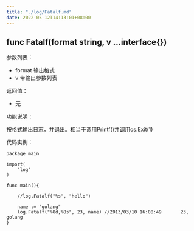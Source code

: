 ```yaml
---
title: "./log/Fatalf.md"
date: 2022-05-12T14:13:01+08:00
---
```

## func Fatalf(format string, v ...interface{})

参数列表：

- format 输出格式
- v 带输出参数列表

返回值：

- 无

功能说明：

按格式输出日志，并退出。相当于调用Printf()并调用os.Exit(1)

代码实例：

	package main

	import(
		"log"
	)

	func main(){

		//log.Fatalf("%s", "hello")

		name := "golang"
		log.Fatalf("%8d,%8s", 23, name) //2013/03/10 16:08:49       23,  golang
	}


